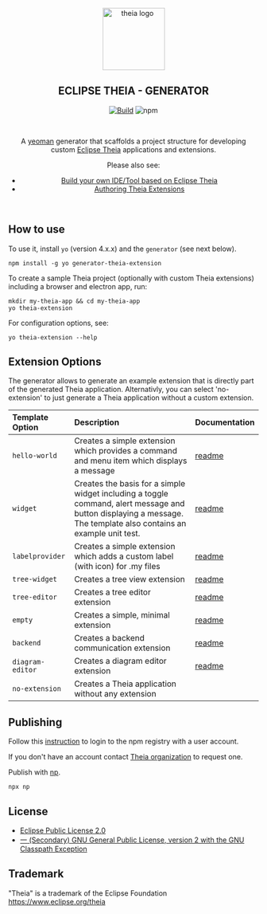 <div align='center'>
<br />
<img src='https://raw.githubusercontent.com/theia-ide/generator-theia-extension/master/logo/theia.svg?sanitize=true' alt='theia logo' width='125'>

<h2>ECLIPSE THEIA - GENERATOR</h2>



[![Build](https://github.com/theia-ide/generator-theia-extension/workflows/Build/badge.svg?branch=master)](https://github.com/theia-ide/generator-theia-extension/actions?query=branch%3Amaster)
![npm](https://img.shields.io/npm/v/generator-theia-extension?color=blue)

<br />

A [yeoman](https://yeoman.io/) generator that scaffolds a project structure for developing custom [Eclipse Theia](https://github.com/eclipse-theia/theia) applications and extensions.

Please also see:

- [Build your own IDE/Tool based on Eclipse Theia](https://theia-ide.org/docs/composing_applications/)
- [Authoring Theia Extensions](https://theia-ide.org/docs/authoring_extensions/)

<br />

</div>


## How to use

To use it, install `yo` (version 4.x.x) and the `generator` (see next below).

```
npm install -g yo generator-theia-extension
```

To create a sample Theia project (optionally with custom Theia extensions) including a browser and electron app, run:

```
mkdir my-theia-app && cd my-theia-app
yo theia-extension
```

For configuration options, see:

```
yo theia-extension --help
```

## Extension Options

The generator allows to generate an example extension that is directly part of the generated Theia application. Alternativly, you can select 'no-extension' to just generate a Theia application without a custom extension.

| Template Option | Description | Documentation |
|:---|:---|:---|
| `hello-world` | Creates a simple extension which provides a command and menu item which displays a message | [readme](https://github.com/eclipse-theia/generator-theia-extension/blob/master/templates/hello-world/README.md) |
| `widget` | Creates the basis for a simple widget including a toggle command, alert message and button displaying a message. The template also contains an example unit test. | [readme](https://github.com/eclipse-theia/generator-theia-extension/blob/master/templates/widget/README.md) |
| `labelprovider` | Creates a simple extension which adds a custom label (with icon) for .my files | [readme](https://github.com/eclipse-theia/generator-theia-extension/blob/master/templates/labelprovider/README.md) |
| `tree-widget` | Creates a tree view extension | [readme](https://github.com/eclipse-theia/generator-theia-extension/blob/master/templates/tree-widget/README.md) |
| `tree-editor` | Creates a tree editor extension | [readme](https://github.com/eclipse-theia/generator-theia-extension/blob/master/templates/tree-editor/README.md) |
| `empty` | Creates a simple, minimal extension | [readme](https://github.com/eclipse-theia/generator-theia-extension/blob/master/templates/empty/README.md) |
| `backend` | Creates a backend communication extension | [readme](https://github.com/eclipse-theia/generator-theia-extension/blob/master/templates/backend/README.md) |
| `diagram-editor` | Creates a diagram editor extension | [readme](https://github.com/eclipse-glsp/glsp-examples/blob/master/README.md) |
| `no-extension` | Creates a Theia application without any extension | |



## Publishing

Follow this [instruction](https://docs.npmjs.com/cli/adduser) to login to the npm registry with a user account.

If you don't have an account contact [Theia organization](https://www.npmjs.com/~theia) to request one.

Publish with [np](https://github.com/sindresorhus/np#np--).

    npx np


## License

- [Eclipse Public License 2.0](LICENSE)
- [一 (Secondary) GNU General Public License, version 2 with the GNU Classpath Exception](LICENSE)


## Trademark
"Theia" is a trademark of the Eclipse Foundation
https://www.eclipse.org/theia
